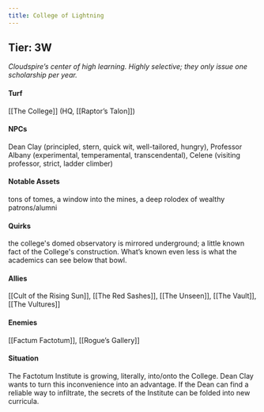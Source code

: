 ```yaml
---
title: College of Lightning
---
```


## Tier: 3W
*Cloudspire’s center of high learning. Highly selective; they only issue one scholarship per year.* 

#### **Turf**
[[The College]] (HQ, [[Raptor’s Talon]]) 

#### **NPCs**
Dean Clay (principled, stern, quick wit, well-tailored, hungry), Professor Albany (experimental, temperamental, transcendental), Celene (visiting professor, strict, ladder climber)

#### **Notable Assets**
tons of tomes, a window into the mines, a deep rolodex of wealthy patrons/alumni

#### **Quirks**
the college's domed observatory is mirrored underground; a little known fact of the College's construction. What’s known even less is what the academics can see below that bowl.

#### **Allies**
[[Cult of the Rising Sun]], [[The Red Sashes]], [[The Unseen]], [[The Vault]], [[The Vultures]]

#### **Enemies**
[[Factum Factotum]], [[Rogue’s Gallery]]

#### **Situation**
The Factotum Institute is growing, literally, into/onto the College. Dean Clay wants to turn this inconvenience into an advantage. If the Dean can find a reliable way to infiltrate, the secrets of the Institute can be folded into new curricula.